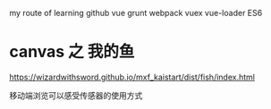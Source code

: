my route of learning
github
vue
grunt
webpack
vuex
vue-loader
ES6


# canvas 之 我的鱼

https://wizardwithsword.github.io/mxf_kaistart/dist/fish/index.html

移动端浏览可以感受传感器的使用方式
